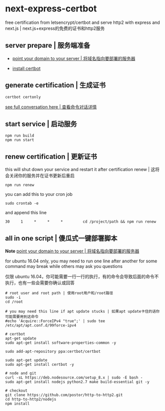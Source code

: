 # next-express-certbot

free certification from letsencrypt/certbot and serve http2 with express and next.js | next.js+express的免费的证书和http2服务

## server prepare | 服务端准备

- [point your domain to your server | 将域名指向要部署的服务器](https://github.com/postor/certbot-express/blob/master/docs/point-domain-to-server.md)

- [install certbot](https://github.com/postor/certbot-express/blob/master/docs/install-certbot.md)

## generate certification | 生成证书

```
certbot certonly

```
[see full conversation here | 查看命令对话详情](https://github.com/postor/certbot-express/blob/master/docs/generate-certification-certonly.md)


## start service | 启动服务

```
npm run build
npm run start
```

## renew certification | 更新证书

this will shut down your service and restart it after certification renew | 这将会关闭你的服务并在证书更新后重启

```
npm run renew
```

you can add this to your cron job

```
sudo crontab -e
```

and append this line 

```
30     1     *     *     *         cd /project/path && npm run renew
```

## all in one script | 傻瓜式一键部署脚本

**Note** [point your domain to your server | 将域名指向要部署的服务器](https://github.com/postor/certbot-express/blob/master/docs/point-domain-to-server.md)

for ubuntu 16.04 only, you may need to run one line after another for some command may break while others may ask you questions

仅限 ubuntu 16.04，你可能需要一行一行的执行，有的命令会导致后面的命令不执行，也有一些会需要你确认或回答

```
# root user and root path | 使用root用户和/root路径
sudo -i
cd /root

# you may need this line if apt update stucks | 如果apt update卡住的话你可能需要用到这命令
#echo 'Acquire::ForceIPv4 "true";' | sudo tee /etc/apt/apt.conf.d/99force-ipv4

# certbot
apt-get update
sudo apt-get install software-properties-common -y

sudo add-apt-repository ppa:certbot/certbot

sudo apt-get update
sudo apt-get install certbot -y

# node and git
curl -sL https://deb.nodesource.com/setup_8.x | sudo -E bash -
sudo apt-get install nodejs python2.7 make build-essential git -y

# checkout
git clone https://github.com/postor/http-to-http2.git
cd http-to-http2/nodejs
npm install



```


